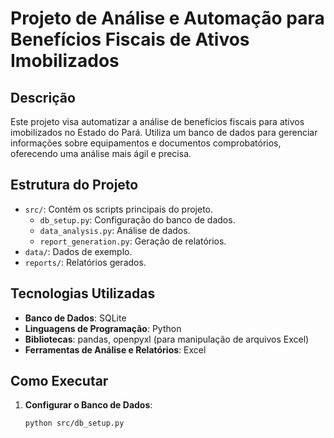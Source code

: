 # Projeto de Análise e Automação para Benefícios Fiscais de Ativos Imobilizados

## Descrição

Este projeto visa automatizar a análise de benefícios fiscais para ativos imobilizados no Estado do Pará. Utiliza um banco de dados para gerenciar informações sobre equipamentos e documentos comprobatórios, oferecendo uma análise mais ágil e precisa.

## Estrutura do Projeto

- `src/`: Contém os scripts principais do projeto.
  - `db_setup.py`: Configuração do banco de dados.
  - `data_analysis.py`: Análise de dados.
  - `report_generation.py`: Geração de relatórios.
- `data/`: Dados de exemplo.
- `reports/`: Relatórios gerados.

## Tecnologias Utilizadas

- **Banco de Dados**: SQLite
- **Linguagens de Programação**: Python
- **Bibliotecas**: pandas, openpyxl (para manipulação de arquivos Excel)
- **Ferramentas de Análise e Relatórios**: Excel

## Como Executar

1. **Configurar o Banco de Dados**:
   ```bash
   python src/db_setup.py
